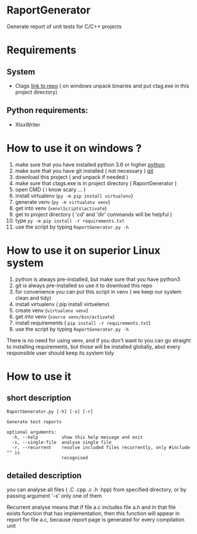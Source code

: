 # RaportGenerator
Generate report of unit tests for C/C++ projects

# Requirements
## System
* Ctags [link to repo](https://github.com/universal-ctags/ctags)
( on windows unpack binaries and put ctag.exe in this project directory)
## Python requirements:
* XlsxWriter

# How to use it on windows ?

1. make sure that you have installed python 3.6 or higher [python](https://www.python.org/)
2. make sure that you have git installed ( not necessary ) [git](https://git-scm.com/)
3. download this project ( and unpack if needed )
4. make sure that ctags.exe is in project directory ( RaportGenerator )
5. open CMD ( i know scary ... ) 
6. install virtualenv (`py -m pip install virtualenv`)
7. generate venv (`py -m virtualenv venv`)
9. get into venv (`venv\Scripts\activate`)
10. get to project directory ( 'cd' and 'dir' commands will be helpful )
11. type `py -m pip install -r requirements.txt`
12. use the script by typing `RaportGenerator.py -h`
    
# How to use it on superior Linux system

1. python is always pre-installed, but make sure that you have python3
2. git is always pre-installed so use it to download this repo
3. for convenience you can put this script in venv ( we keep our system clean and tidy)
4. install virtualenv ( pip install virtuelenv)
5. create venv (`virtualenv venv`)
6. get into venv (`source venv/bin/activate`)
7. install requirements ( `pip install -r requirements.txt`)
8. use the script by typing `RaportGenerator.py -h`

There is no need for using venv, and if you don't want to you can go straight to installing requirements, but those will be installed globally, abut every responsible user should keep its system tidy 

# How to use it
## short description
```
RaportGenerator.py [-h] [-s] [-r]

Generate test reports

optional arguments:
  -h, --help         show this help message and exit
  -s, --single-file  analyse single file
  -r, --recurrent    resolve included files recurrently, only #include "" is
                     recognised
```

## detailed description

you can analyse all files ( .C .cpp .c .h .hpp) from specified directory, or by passing argument '-s' only one of them

Recurrent analyse means that if file a.c includes file a.h and in that file exists function that has implementation, 
then this function will appear in report for file a.c, because report page is generated for every compilation unit
